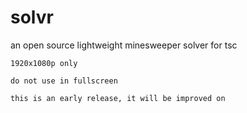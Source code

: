 # solvr
an open source lightweight minesweeper solver for tsc

```1920x1080p only```

```do not use in fullscreen```

```this is an early release, it will be improved on```
